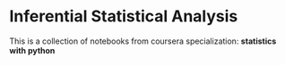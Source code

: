 # Inferential Statistical Analysis

This is a collection of notebooks from coursera specialization: **statistics with python**
